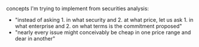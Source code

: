 concepts I'm trying to implement from securities analysis:

- "instead of asking 1. in what security and 2. at what price, let us ask 1. in what enterprise and 2. on what terms is the commitment proposed"
- "nearly every issue might conceivably be cheap in one price range and dear in another"


